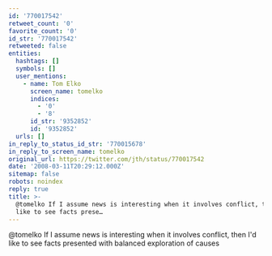 ```yaml
---
id: '770017542'
retweet_count: '0'
favorite_count: '0'
id_str: '770017542'
retweeted: false
entities:
  hashtags: []
  symbols: []
  user_mentions:
    - name: Tom Elko
      screen_name: tomelko
      indices:
        - '0'
        - '8'
      id_str: '9352852'
      id: '9352852'
  urls: []
in_reply_to_status_id_str: '770015678'
in_reply_to_screen_name: tomelko
original_url: https://twitter.com/jth/status/770017542
date: '2008-03-11T20:29:12.000Z'
sitemap: false
robots: noindex
reply: true
title: >-
  @tomelko If I assume news is interesting when it involves conflict, then I'd
  like to see facts prese…
---
```


@tomelko If I assume news is interesting when it involves conflict, then I'd like to see facts presented with balanced exploration of causes